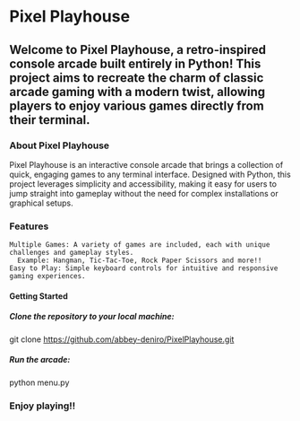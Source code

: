 # Pixel Playhouse

## Welcome to Pixel Playhouse, a retro-inspired console arcade built entirely in Python! This project aims to recreate the charm of classic arcade gaming with a modern twist, allowing players to enjoy various games directly from their terminal.
### About Pixel Playhouse

Pixel Playhouse is an interactive console arcade that brings a collection of quick, engaging games to any terminal interface. Designed with Python, this project leverages simplicity and accessibility, making it easy for users to jump straight into gameplay without the need for complex installations or graphical setups.
### Features

    Multiple Games: A variety of games are included, each with unique challenges and gameplay styles.
      Example: Hangman, Tic-Tac-Toe, Rock Paper Scissors and more!!
    Easy to Play: Simple keyboard controls for intuitive and responsive gaming experiences.
    
#### Getting Started

##### Clone the repository to your local machine:

  git clone https://github.com/abbey-deniro/PixelPlayhouse.git

##### Run the arcade:

  python menu.py

### Enjoy playing!!
